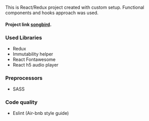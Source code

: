 This is React/Redux project created with custom  setup.
Functional components and hooks approach was used.

#### Project link [songbird](https://yan-black-songbird.netlify.app/).

### Used Libraries
* Redux
* Immutability helper
* React Fontawesome
* React h5 audio player

### Preprocessors

* SASS

### Code quality
* Eslint (Air-bnb style guide)
